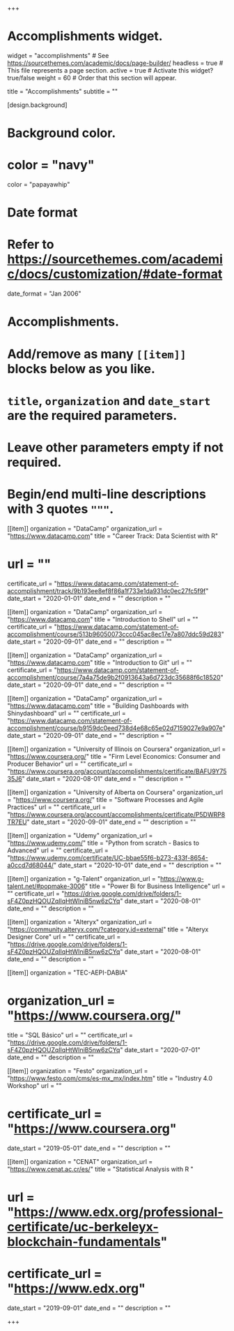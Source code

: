 +++
# Accomplishments widget.
widget = "accomplishments"  # See https://sourcethemes.com/academic/docs/page-builder/
headless = true  # This file represents a page section.
active = true  # Activate this widget? true/false
weight = 60  # Order that this section will appear.

title = "Accomplishments"
subtitle = ""

[design.background]
 # Background color.
 # color = "navy"
  color = "papayawhip"

# Date format
#   Refer to https://sourcethemes.com/academic/docs/customization/#date-format
date_format = "Jan 2006"

# Accomplishments.
#   Add/remove as many `[[item]]` blocks below as you like.
#   `title`, `organization` and `date_start` are the required parameters.
#   Leave other parameters empty if not required.
#   Begin/end multi-line descriptions with 3 quotes `"""`.


[[item]]
  organization = "DataCamp"
  organization_url = "https://www.datacamp.com"
  title = "Career Track: Data Scientist with R"
#  url = ""
  certificate_url = "https://www.datacamp.com/statement-of-accomplishment/track/9b193ee8ef8f86a1f733e1da931dc0ec27fc5f9f"
  date_start = "2020-01-01"
  date_end = ""
  description = ""

[[item]]
  organization = "DataCamp"
  organization_url = "https://www.datacamp.com"
  title = "Introduction to Shell"
  url = ""
 certificate_url = "https://www.datacamp.com/statement-of-accomplishment/course/513b96050073ccc045ac8ec17e7a807ddc59d283"
  date_start = "2020-09-01"
  date_end = ""
  description = ""
  
  
  [[item]]
  organization = "DataCamp"
  organization_url = "https://www.datacamp.com"
  title = "Introduction to Git"
  url = ""
 certificate_url = "https://www.datacamp.com/statement-of-accomplishment/course/7a4a75de9b2f0913643a6d723dc35688f6c18520"
  date_start = "2020-09-01"
  date_end = ""
  description = ""
  
   
  [[item]]
  organization = "DataCamp"
  organization_url = "https://www.datacamp.com"
  title = "Building Dashboards with Shinydashboard"
  url = ""
 certificate_url = "https://www.datacamp.com/statement-of-accomplishment/course/b9159dc0eed738d4e68c65e02d7159027e9a907e"
  date_start = "2020-09-01"
  date_end = ""
  description = ""
  
   [[item]]
  organization = "University of Illinois on Coursera"
  organization_url = "https://www.coursera.org/"
  title = "Firm Level Economics: Consumer and Producer Behavior"
  url = ""
 certificate_url = "https://www.coursera.org/account/accomplishments/certificate/BAFU9Y7535J6"
  date_start = "2020-08-01"
  date_end = ""
  description = ""
  
[[item]]
  organization = "University of Alberta on Coursera"
  organization_url = "https://www.coursera.org/"
  title = "Software Processes and Agile Practices"
  url = ""
 certificate_url = "https://www.coursera.org/account/accomplishments/certificate/P5DWRP8TR7EU"
  date_start = "2020-09-01"
  date_end = ""
  description = ""
  
  
  [[item]]
  organization = "Udemy"
  organization_url = "https://www.udemy.com/"
  title = "Python from scratch - Basics to Advanced"
  url = ""
 certificate_url = "https://www.udemy.com/certificate/UC-bbae55f6-b273-433f-8654-a0ccd7d68044/"
  date_start = "2020-10-01"
  date_end = ""
  description = ""
  
  [[item]]
  organization = "g-Talent"
  organization_url = "https://www.g-talent.net/#popmake-3006"
  title = "Power Bi for Business Intelligence"
  url = ""
 certificate_url = "https://drive.google.com/drive/folders/1-sF4Z0pzHQOUZqIlqHtWIniB5nw6zCYq"
  date_start = "2020-08-01"
  date_end = ""
  description = ""
  
  [[item]]
  organization = "Alteryx"
  organization_url = "https://community.alteryx.com/?category.id=external"
  title = "Alteryx Designer Core"
  url = ""
 certificate_url = "https://drive.google.com/drive/folders/1-sF4Z0pzHQOUZqIlqHtWIniB5nw6zCYq"
  date_start = "2020-08-01"
  date_end = ""
  description = ""
  
  [[item]]
  organization = "TEC-AEPI-DABIA"
 # organization_url = "https://www.coursera.org/"
  title = "SQL Básico"
  url = ""
 certificate_url = "https://drive.google.com/drive/folders/1-sF4Z0pzHQOUZqIlqHtWIniB5nw6zCYq"
  date_start = "2020-07-01"
  date_end = ""
  description = ""

[[item]]
  organization = "Festo"
  organization_url = "https://www.festo.com/cms/es-mx_mx/index.htm"
  title = "Industry 4.0 Workshop"
  url = ""
#  certificate_url = "https://www.coursera.org"
  date_start = "2019-05-01"
  date_end = ""
  description = ""



[[item]]
  organization = "CENAT"
  organization_url = "https://www.cenat.ac.cr/es/"
  title = "Statistical Analysis with R "
#  url = "https://www.edx.org/professional-certificate/uc-berkeleyx-blockchain-fundamentals"
#  certificate_url = "https://www.edx.org"
  date_start = "2019-09-01"
  date_end = ""
  description = ""
  


+++
